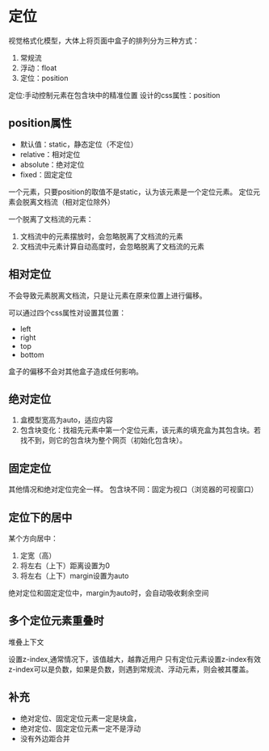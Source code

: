 # 定位

视觉格式化模型，大体上将页面中盒子的排列分为三种方式：
1. 常规流
2. 浮动：float
3. 定位：position

定位:手动控制元素在包含块中的精准位置
设计的css属性：position

## position属性

- 默认值：static，静态定位（不定位）
- relative：相对定位
- absolute：绝对定位
- fixed：固定定位

一个元素，只要position的取值不是static，认为该元素是一个定位元素。
定位元素会脱离文档流（相对定位除外）

一个脱离了文档流的元素：
1. 文档流中的元素摆放时，会忽略脱离了文档流的元素
2. 文档流中元素计算自动高度时，会忽略脱离了文档流的元素

## 相对定位

不会导致元素脱离文档流，只是让元素在原来位置上进行偏移。

可以通过四个css属性对设置其位置：
- left
- right
- top
- bottom

盒子的偏移不会对其他盒子造成任何影响。


## 绝对定位

1. 盒模型宽高为auto，适应内容
2. 包含块变化：找祖先元素中第一个定位元素，该元素的填充盒为其包含块。若找不到，则它的包含块为整个网页（初始化包含块）。

## 固定定位

其他情况和绝对定位完全一样。
包含块不同：固定为视口（浏览器的可视窗口）

## 定位下的居中

某个方向居中：
1. 定宽（高）
2. 将左右（上下）距离设置为0
3. 将左右（上下）margin设置为auto

绝对定位和固定定位中，margin为auto时，会自动吸收剩余空间

## 多个定位元素重叠时

堆叠上下文

设置z-index,通常情况下，该值越大，越靠近用户
只有定位元素设置z-index有效
z-index可以是负数，如果是负数，则遇到常规流、浮动元素，则会被其覆盖。

## 补充

- 绝对定位、固定定位元素一定是块盒，
- 绝对定位、固定定位元素一定不是浮动
- 没有外边距合并